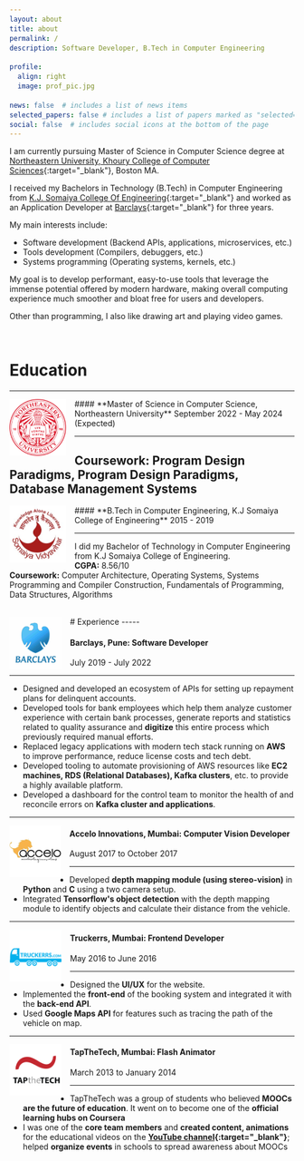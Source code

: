 ```yaml
---
layout: about
title: about
permalink: /
description: Software Developer, B.Tech in Computer Engineering

profile:
  align: right
  image: prof_pic.jpg

news: false  # includes a list of news items
selected_papers: false # includes a list of papers marked as "selected={true}"
social: false  # includes social icons at the bottom of the page
---
```


I am currently pursuing Master of Science in Computer Science degree at [Northeastern University, Khoury College of Computer Sciences](https://www.khoury.northeastern.edu){:target="\_blank"}, Boston MA.

I received my Bachelors in Technology (B.Tech) in Computer Engineering from [K.J. Somaiya College Of Engineering](https://kjsce.somaiya.edu){:target="\_blank"} and worked as an Application Developer at [Barclays](https://home.barclays){:target="\_blank"} for three years. 

My main interests include:
- Software development (Backend APIs, applications, microservices, etc.)
- Tools development (Compilers, debuggers, etc.)
- Systems programming (Operating systems, kernels, etc.)

My goal is to develop performant, easy-to-use tools that leverage the immense potential offered by modern hardware, making overall computing experience much smoother and bloat free for users and developers.

Other than programming, I also like drawing art and playing video games.

<br>

# Education

-----

<img align="left" width="100" src="../assets/img/neu.png" style="padding-right:15px">
#### **Master of Science in Computer Science, Northeastern University**
September 2022 - May 2024 (Expected) 

-----
<strong>Coursework:</strong> Program Design Paradigms, Program Design Paradigms, Database Management Systems<br>
-----

<img align="left" width="100" src="../assets/img/somaiya.jpg" style="padding-right:15px">
#### **B.Tech in Computer Engineering, K.J Somaiya College of Engineering**
2015 - 2019 

-----
I did my Bachelor of Technology in Computer Engineering from K.J Somaiya College of Engineering. 
<br>
<strong>CGPA:</strong> 8.56/10 <br> 
<strong>Coursework:</strong> Computer Architecture, Operating Systems, Systems Programming and Compiler Construction, Fundamentals of Programming, Data Structures, Algorithms<br>

<br>
# Experience
-----

<img align="left" width="92" src="../assets/img/barclays.png" style="padding-right:15px">

#### **Barclays, Pune: Software Developer**
July 2019 - July 2022

----- 
- Designed and developed an ecosystem of APIs for setting up repayment plans for delinquent accounts.
- Developed tools for bank employees which help them analyze customer experience with certain bank processes, generate reports and statistics related to quality assurance and <strong>digitize</strong> this entire process which previously required manual efforts.
- Replaced legacy applications with modern tech stack running on <strong>AWS</strong> to improve performance, reduce license costs and tech debt.
- Developed tooling to automate provisioning of AWS resources like <strong>EC2 machines, RDS (Relational Databases), Kafka clusters</strong>, etc. to provide a highly available platform.
- Developed a dashboard for the control team to monitor the health of and reconcile errors on <strong>Kafka cluster and applications</strong>.

-----

<img align="left" width="91" src="../assets/img/accelo.jpg" style="padding-right:15px">

#### **Accelo Innovations, Mumbai: Computer Vision Developer**
August 2017 to October 2017

-----
- Developed <strong>depth mapping module (using stereo-vision)</strong> in <strong>Python</strong> and <strong>C</strong> using a two camera setup.
- Integrated <strong>Tensorflow's object detection</strong> with the depth mapping module to identify objects and calculate their distance from the vehicle.

-----

<img align="left" width="92" src="../assets/img/truckerrs.png" style="padding-right:15px">

#### **Truckerrs, Mumbai: Frontend Developer**
May 2016 to June 2016

-----
- Designed the <strong>UI/UX</strong> for the website.
- Implemented the <strong>front-end</strong> of the booking system and integrated it with the <strong>back-end API</strong>.
- Used <strong>Google Maps API</strong> for features such as tracing the path of the vehicle on map.

-----

<img align="left" width="92" src="../assets/img/tapthetech.png" style="padding-right:15px">

#### **TapTheTech, Mumbai: Flash Animator**
March 2013 to January 2014

-----
- TapTheTech was a group of students who believed <strong>MOOCs are the future of education</strong>. It went on to become one of the <strong>official learning hubs on Coursera</strong>
- I was one of the <strong>core team members</strong> and <strong>created content, animations</strong> for the educational videos on the <strong>[YouTube channel](https://www.youtube.com/user/TAPtheTECH){:target="\_blank"}</strong>; helped <strong>organize events</strong> in schools to spread awareness about MOOCs
